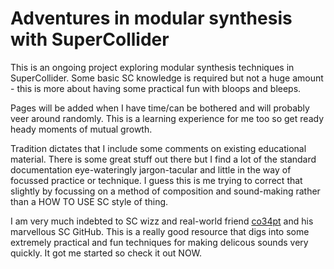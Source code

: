 # Adventures in modular synthesis with SuperCollider

This is an ongoing project exploring modular synthesis techniques in SuperCollider.  Some basic SC knowledge is required but not a huge amount - this is more about having some practical fun with bloops and bleeps.  

Pages will be added when I have time/can be bothered and will probably veer around randomly.  This is a learning experience for me too so get ready heady moments of mutual growth.

Tradition dictates that I include some comments on existing educational material.  There is some great stuff out there but I find a lot of the standard documentation eye-wateringly jargon-tacular and little in the way of focussed practice or technique.  I guess this is me trying to correct that slightly by focussing on a method of composition and sound-making rather than a HOW TO USE SC style of thing.

I am very much indebted to SC wizz and real-world friend [co34pt](https://github.com/theseanco/howto_co34pt_liveCode) and his marvellous SC GitHub.  This is a really good resource that digs into some extremely practical and fun techniques for making delicous sounds very quickly.  It got me started so check it out NOW.  


